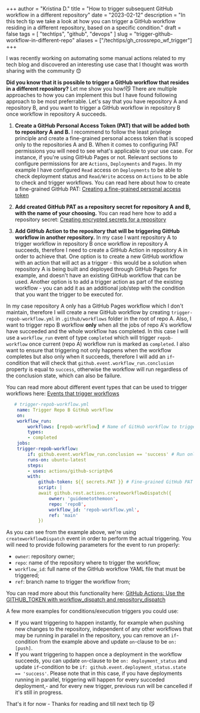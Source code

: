 +++
author = "Kristina D."
title = "How to trigger subsequent GitHub workflow in a different repository"
date = "2023-02-12"
description = "In this tech tip we take a look at how you can trigger a GitHub workflow residing in a different repository, based on a specific condition."
draft = false
tags = [
    "techtips",
    "github",
    "devops"
]
slug = "trigger-github-workflow-in-different-repo"
aliases = ["/techtips/gh_crossrepo_wf_trigger"]
+++

I was recently working on automating some manual actions related to my tech blog and discovered an interesting use case that I thought was worth sharing with the community 😊

**Did you know that it is possible to trigger a GitHub workflow that resides in a different repository?** Let me show you how!😼
There are multiple approaches to how you can implement this but I have found following approach to be most preferrable. Let's say that you have repository A and repository B, and you want to trigger a GitHub workflow in repository B once workflow in repository A succeeds.

1. **Create a GitHub Personal Access Token (PAT) that will be added both to repository A and B.** I recommend to follow the least privilege principle and create a fine-grained personal access token that is scoped only to the repositories A and B. When it comes to configuring PAT permissions you will need to see what's applicable to your use case. For instance, if you're using GitHub Pages or not. Relevant sections to configure permissions for are ```Actions```, ```Deployments``` and ```Pages```. In my example I have configured ```Read``` access on ```Deployments``` to be able to check deployment status and ```Read/Write``` access on ```Actions``` to be able to check and trigger workflows. You can read here about how to create a fine-grained GitHub PAT: [Creating a fine-grained personal access token](https://docs.github.com/en/authentication/keeping-your-account-and-data-secure/creating-a-personal-access-token#creating-a-fine-grained-personal-access-token)

2. **Add created GitHub PAT as a repository secret for repository A and B, with the name of your choosing.** You can read here how to add a repository secret: [Creating encrypted secrets for a repository](https://docs.github.com/en/actions/security-guides/encrypted-secrets#creating-encrypted-secrets-for-a-repository)

3. **Add GitHub Action to the repository that will be triggering GitHub workflow in another repository.** In my case I want repository A to trigger workflow in repository B once workflow in repository A succeeds, therefore I need to create a GitHub Action in repository A in order to achieve that. One option is to create a new GitHub workflow with an action that will act as a trigger - this would be a solution when repository A is being built and deployed through GitHub Pages for example, and doesn't have an existing GitHub workflow that can be used. Another option is to add a trigger action as part of the existing workflow - you can add it as an additional job/step with the condition that you want the trigger to be executed for.

In my case repository A only has a GitHub Pages workflow which I don't maintain, therefore I will create a new GitHub workflow by creating ```trigger-repob-workflow.yml``` in ```.github/workflows``` folder in the root of repo A. Also, I want to trigger repo B workflow **only** when all the jobs of repo A's workflow have succeeded and the whole workflow has completed. In this case I will use a ```workflow_run``` event of type ```completed``` which will trigger ```repob-workflow``` once current (repo A) workflow run is marked as ```completed```. I also want to ensure that triggering not only happens when the workflow completes but also only when it succeeds, therefore I will add an ```if```-condition that will check that ```github.event.workflow_run.conclusion``` property is equal to ```success```, otherwise the workflow will run regardless of the conclusion state, which can also be failure.

You can read more about different event types that can be used to trigger workflows here: [Events that trigger workflows](https://docs.github.com/en/actions/using-workflows/events-that-trigger-workflows)

```yml
   # trigger-repob-workflow.yml
    name: Trigger Repo B GitHub workflow
    on:
    workflow_run:
        workflows: [repob-workflow] # Name of GitHub workflow to trigger in target repository
        types:
        - completed
    jobs:
    trigger-repob-workflow:
        if: github.event.workflow_run.conclusion == 'success' # Run only when workflow run has succeeded, i.e. all jobs have succeeded
        runs-on: ubuntu-latest
        steps:
        - uses: actions/github-script@v6
        with:
            github-token: ${{ secrets.PAT }} # Fine-grained GitHub PAT that was saved as repository secret
            script: |
            await github.rest.actions.createworkflowDispatch({
                owner: 'guidemetothemoon',
                repo: 'repoB',
                workflow_id: 'repob-workflow.yml',
                ref: 'main'
            })
```

As you can see from the example above, we're using ```createworkflowDispatch``` event in order to perform the actual triggering. You will need to provide following parameters for the event to run properly:

- ```owner```: repository owner;
- ```repo```: name of the repository where to trigger the workflow;
- ```workflow_id```: full name of the GitHub workflow YAML file that must be triggered;
- ```ref```: branch name to trigger the workflow from;

You can read more about this functionality here: [GitHub Actions: Use the GITHUB_TOKEN with workflow_dispatch and repository_dispatch](https://github.blog/changelog/2022-09-08-github-actions-use-github_token-with-workflow_dispatch-and-repository_dispatch/)

A few more examples for conditions/execution triggers you could use:

- If you want triggering to happen instantly, for example when pushing new changes to the repository, independent of any other workflows that may be running in parallel in the repository, you can remove an ```if```-condition from the example above and update ```on```-clause to be ```on: [push]```.
- If you want triggering to happen once a deployment in the workflow succeeds, you can update ```on```-clause to be ```on: deployment_status``` and update ```if```-condition to be ```if: github.event.deployment_status.state == 'success'```. Please note that in this case, if you have deployments running in parallel, triggering will happen for every succeded deployment,- and for every new trigger, previous run will be cancelled if it's still in progress.

That\'s it for now - Thanks for reading and till next tech tip 😼
